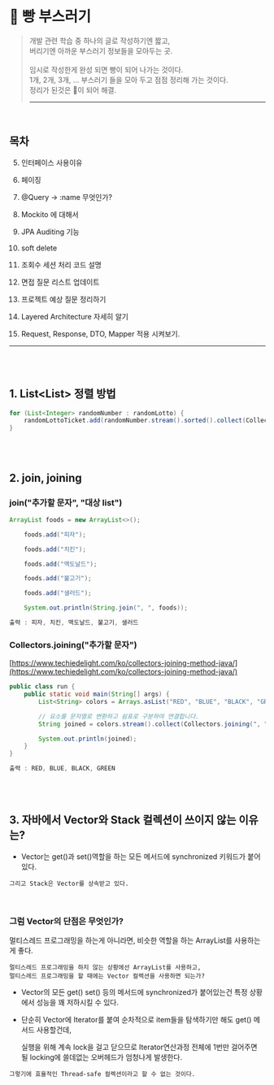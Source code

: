 # 🍞 빵 부스러기
>개발 관련 학습 중 하나의 글로 작성하기엔 짧고, <br/>
>버리기엔 아까운 부스러기 정보들을 모아두는 곳. <br/> <br/>
>임시로 작성한게 완성 되면 빵이 되어 나가는 것이다. <br/> 
>1개, 2개, 3개, ... 부스러기 들을 모아 두고 점점 정리해 가는 것이다. <br/>
>정리가 된것은 🍞이 되어 해결.
> ***



<br/>

## 목차

5. 인터페이스 사용이유

6. 페이징

8. @Query → :name 무엇인가?

9. Mockito 에 대해서

10. JPA Auditing 기능

11. soft delete

13. 조회수 세션 처리 코드 설명

14. 면접 질문 리스트 업데이트

15. 프로젝트 예상 질문 정리하기

16. Layered Architecture 자세히 알기

17. Request, Response, DTO, Mapper 적용 시켜보기.




---

<br/><br/>


## 1. List<List<Integer>> 정렬 방법


```java
for (List<Integer> randomNumber : randomLotto) {
    randomLottoTicket.add(randomNumber.stream().sorted().collect(Collectors.toList()));
}
```

<br/><br/>

## 2. join, joining

### join("추가할 문자", "대상 list")

```java
ArrayList foods = new ArrayList<>();

	foods.add("피자");

	foods.add("치킨");

	foods.add("맥도날드");

	foods.add("불고기");

	foods.add("샐러드");

	System.out.println(String.join(", ", foods));

출력 : 피자, 치킨, 맥도날드, 불고기, 샐러드
```

### Collectors.joining("추가할 문자")

[https://www.techiedelight.com/ko/collectors-joining-method-java/](https://www.techiedelight.com/ko/collectors-joining-method-java/)

```java
public class run {
    public static void main(String[] args) {
        List<String> colors = Arrays.asList("RED", "BLUE", "BLACK", "GREEN");

        // 요소를 문자열로 변환하고 쉼표로 구분하여 연결합니다.
        String joined = colors.stream().collect(Collectors.joining(", "));

        System.out.println(joined);
    }
}

출력 : RED, BLUE, BLACK, GREEN
```

<br/><br/>

## 3. 자바에서 Vector와 Stack 컬렉션이 쓰이지 않는 이유는?

- Vector는 get()과 set()역할을 하는 모든 메서드에 synchronized 키워드가 붙어 있다.

```
그리고 Stack은 Vector를 상속받고 있다.
```

<br/>

### 그럼 Vector의 단점은 무엇인가?

멀티스레드 프로그래밍을 하는게 아니라면, 비슷한 역할을 하는 ArrayList를 사용하는게 좋다.

```
멀티스레드 프로그래밍을 하지 않는 상황에선 ArrayList를 사용하고, 
멀티스레드 프로그래밍을 할 때에는 Vector 컬렉션을 사용하면 되는가?
```

-  Vector의 모든 get() set() 등의 메서드에 synchronized가 붙어있는건 특정 상황에서 성능을 꽤 저하시킬 수 있다.

- 단순히 Vector에 Iterator를 붙여 순차적으로 item들을 탐색하기만 해도 get() 메서드 사용할건데, 

    실행을 위해 계속 lock을 걸고 닫으므로 Iterator연산과정 전체에 1번만 걸어주면 될 locking에 쓸데없는 오버헤드가 엄청나게 발생한다.


```
그렇기에 효율적인 Thread-safe 컬렉션이라고 할 수 없는 것이다.
```



